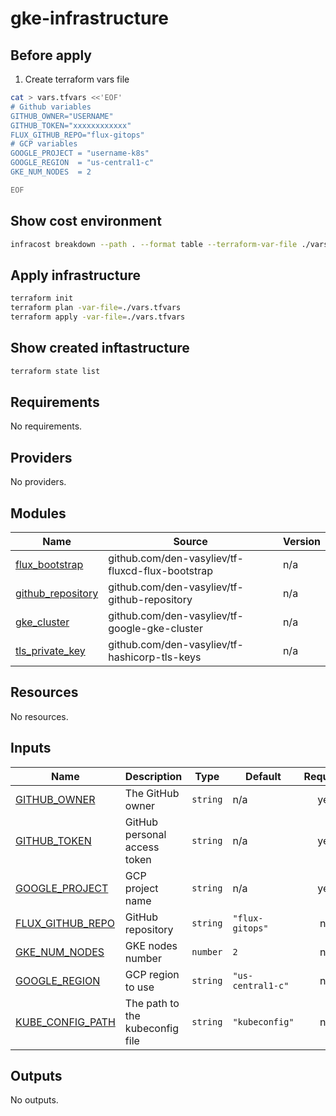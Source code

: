 # gke-infrastructure

## Before apply

1. Create terraform vars file

```bash
cat > vars.tfvars <<'EOF'
# Github variables
GITHUB_OWNER="USERNAME"
GITHUB_TOKEN="xxxxxxxxxxxx"
FLUX_GITHUB_REPO="flux-gitops"
# GCP variables
GOOGLE_PROJECT = "username-k8s"
GOOGLE_REGION  = "us-central1-c"
GKE_NUM_NODES  = 2

EOF
```

## Show cost environment

```bash
infracost breakdown --path . --format table --terraform-var-file ./vars.tfvars
```

## Apply infrastructure

```bash
terraform init
terraform plan -var-file=./vars.tfvars
terraform apply -var-file=./vars.tfvars
```

## Show created inftastructure

```bash
terraform state list
```

<!-- BEGIN_TF_DOCS -->
## Requirements

No requirements.

## Providers

No providers.

## Modules

| Name | Source | Version |
|------|--------|---------|
| <a name="module_flux_bootstrap"></a> [flux\_bootstrap](#module\_flux\_bootstrap) | github.com/den-vasyliev/tf-fluxcd-flux-bootstrap | n/a |
| <a name="module_github_repository"></a> [github\_repository](#module\_github\_repository) | github.com/den-vasyliev/tf-github-repository | n/a |
| <a name="module_gke_cluster"></a> [gke\_cluster](#module\_gke\_cluster) | github.com/den-vasyliev/tf-google-gke-cluster | n/a |
| <a name="module_tls_private_key"></a> [tls\_private\_key](#module\_tls\_private\_key) | github.com/den-vasyliev/tf-hashicorp-tls-keys | n/a |

## Resources

No resources.

## Inputs

| Name | Description | Type | Default | Required |
|------|-------------|------|---------|:--------:|
| <a name="input_GITHUB_OWNER"></a> [GITHUB\_OWNER](#input\_GITHUB\_OWNER) | The GitHub owner | `string` | n/a | yes |
| <a name="input_GITHUB_TOKEN"></a> [GITHUB\_TOKEN](#input\_GITHUB\_TOKEN) | GitHub personal access token | `string` | n/a | yes |
| <a name="input_GOOGLE_PROJECT"></a> [GOOGLE\_PROJECT](#input\_GOOGLE\_PROJECT) | GCP project name | `string` | n/a | yes |
| <a name="input_FLUX_GITHUB_REPO"></a> [FLUX\_GITHUB\_REPO](#input\_FLUX\_GITHUB\_REPO) | GitHub repository | `string` | `"flux-gitops"` | no |
| <a name="input_GKE_NUM_NODES"></a> [GKE\_NUM\_NODES](#input\_GKE\_NUM\_NODES) | GKE nodes number | `number` | `2` | no |
| <a name="input_GOOGLE_REGION"></a> [GOOGLE\_REGION](#input\_GOOGLE\_REGION) | GCP region to use | `string` | `"us-central1-c"` | no |
| <a name="input_KUBE_CONFIG_PATH"></a> [KUBE\_CONFIG\_PATH](#input\_KUBE\_CONFIG\_PATH) | The path to the kubeconfig file | `string` | `"kubeconfig"` | no |

## Outputs

No outputs.
<!-- END_TF_DOCS -->